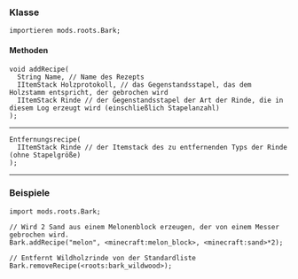 ### Klasse

```zenscript
importieren mods.roots.Bark;
```

#### Methoden

```zenscript
void addRecipe(
  String Name, // Name des Rezepts
  IItemStack Holzprotokoll, // das Gegenstandsstapel, das dem Holzstamm entspricht, der gebrochen wird
  IItemStack Rinde // der Gegenstandsstapel der Art der Rinde, die in diesem Log erzeugt wird (einschließlich Stapelanzahl)
);
```

* * *

```zenscript
Entfernungsrecipe(
  IItemStack Rinde // der Itemstack des zu entfernenden Typs der Rinde (ohne Stapelgröße)
);
```

* * *

### Beispiele

```zenscript
import mods.roots.Bark;

// Wird 2 Sand aus einem Melonenblock erzeugen, der von einem Messer gebrochen wird.
Bark.addRecipe("melon", <minecraft:melon_block>, <minecraft:sand>*2);

// Entfernt Wildholzrinde von der Standardliste
Bark.removeRecipe(<roots:bark_wildwood>);
```